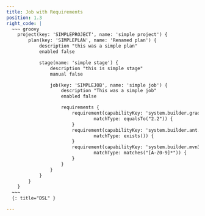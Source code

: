 ```yaml
---
title: Job with Requirements
position: 1.3
right_code: |
  ~~~ groovy
    project(key: 'SIMPLEPROJECT', name: 'simple project') {
        plan(key: 'SIMPLEPLAN', name: 'Renamed plan') {
            description "this was a simple plan"
            enabled false

            stage(name: 'simple stage') {
                description "this is simple stage"
                manual false

                job(key: 'SIMPLEJOB', name: 'simple job') {
                    description "This was a simple job"
                    enabled false

                    requirements {
                        requirement(capabilityKey: 'system.builder.gradle.Gradle 2.2',
                                matchType: equalsTo("2.2")) {
                        }
                        requirement(capabilityKey: 'system.builder.ant.Ant',
                                matchType: exists()) {
                        }
                        requirement(capabilityKey: 'system.builder.mvn3.maven323',
                                matchType: matches("[A-Z0-9]*")) {
                        }
                    }
                }
            }
        }
    }
  ~~~
  {: title="DSL" }

---
```



